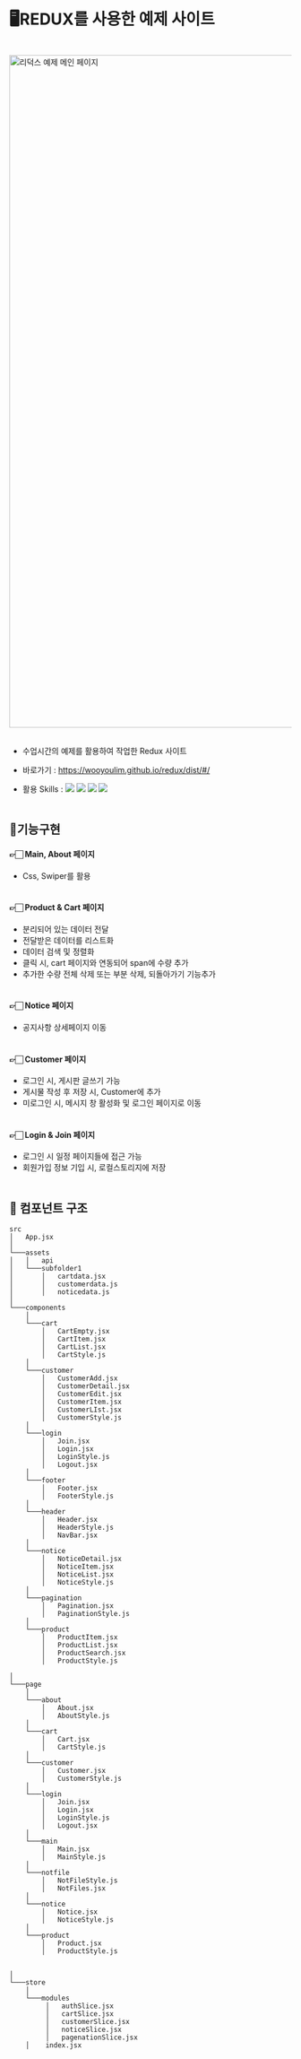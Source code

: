 # 🖥️REDUX를 사용한 예제 사이트

<br>

<img width="1200" alt="리덕스 예제 메인 페이지" src="https://github.com/Wooyoulim/redux/assets/168395738/b9937ea4-26d5-41cb-9f4e-9ce5328129d4">

<br>
<br>

- 수업시간의 예제를 활용하여 작업한 Redux 사이트
- 바로가기 : https://wooyoulim.github.io/redux/dist/#/

- 활용 Skills : <img src="https://img.shields.io/badge/HTML5-E34F26?style=flat&logo=HTML5&logoColor=white" /> <img src="https://img.shields.io/badge/CSS3-1572B6?style=flat&logo=CSS3&logoColor=white" /> <img src="https://img.shields.io/badge/JavaScript-F7DF1E?style=flat&logo=JavaScript&logoColor=white" /> <img src="https://img.shields.io/badge/React-61DAFB?style=flat&logo=React&logoColor=white" />
  <br>
  <br>

## 📢기능구현

#### 👉🏻 Main, About 페이지
- Css, Swiper를 활용
    <br>
    <br>
#### 👉🏻 Product & Cart 페이지
- 분리되어 있는 데이터 전달
- 전달받은 데이터를 리스트화 
- 데이터 검색 및 정렬화 
- 클릭 시, cart 페이지와 연동되어 span에 수량 추가
- 추가한 수량 전체 삭제 또는 부분 삭제, 되돌아가기 기능추가
    <br>
    <br>
 #### 👉🏻 Notice 페이지
- 공지사항 상세페이지 이동
    <br>
    <br>

 #### 👉🏻 Customer 페이지
- 로그인 시, 게시판 글쓰기 가능
- 게시물 작성 후 저장 시, Customer에 추가
- 미로그인 시, 메시지 창 활성화 및 로그인 페이지로 이동
    <br>
    <br>

 #### 👉🏻 Login & Join 페이지
- 로그인 시 일정 페이지들에 접근 가능
- 회원가입 정보 기입 시, 로컬스토리지에 저장
    <br>
    <br>
 
## 👣 컴포넌트 구조

```
src
│   App.jsx
│   
└───assets
│   │   api
│   └───subfolder1
│       │   cartdata.jsx
│       │   customerdata.js
│       │   noticedata.js
│   
└───components
    │    
    └───cart
        │   CartEmpty.jsx
        │   CartItem.jsx
        │   CartList.jsx
        │   CartStyle.js
    │    
    └───customer
        │   CustomerAdd.jsx
        │   CustomerDetail.jsx
        │   CustomerEdit.jsx
        │   CustomerItem.jsx
        │   CustomerLIst.jsx
        │   CustomerStyle.js
    │    
    └───login
        │   Join.jsx
        │   Login.jsx
        │   LoginStyle.js
        │   Logout.jsx
    │    
    └───footer
        │   Footer.jsx
        │   FooterStyle.js
    │    
    └───header
        │   Header.jsx
        │   HeaderStyle.js
        │   NavBar.jsx
    │    
    └───notice
        │   NoticeDetail.jsx
        │   NoticeItem.jsx
        │   NoticeList.jsx
        │   NoticeStyle.js
    │    
    └───pagination
        │   Pagination.jsx
        │   PaginationStyle.js
    │    
    └───product
        │   ProductItem.jsx
        │   ProductList.jsx
        │   ProductSearch.jsx
        │   ProductStyle.js

│   
└───page
    │    
    └───about
        │   About.jsx
        │   AboutStyle.js
    │    
    └───cart
        │   Cart.jsx
        │   CartStyle.js
    │    
    └───customer
        │   Customer.jsx
        │   CustomerStyle.js
    │    
    └───login
        │   Join.jsx
        │   Login.jsx
        │   LoginStyle.js
        │   Logout.jsx
    │    
    └───main
        │   Main.jsx
        │   MainStyle.js
    │    
    └───notfile
        │   NotFileStyle.js
        │   NotFiles.jsx
    │    
    └───notice
        │   Notice.jsx
        │   NoticeStyle.js
    │    
    └───product
        │   Product.jsx
        │   ProductStyle.js


│   
└───store
    │   
    └───modules
         │   authSlice.jsx
         │   cartSlice.jsx
         │   customerSlice.jsx
         │   noticeSlice.jsx
         │   pagenationSlice.jsx
    │    index.jsx  
```
    

